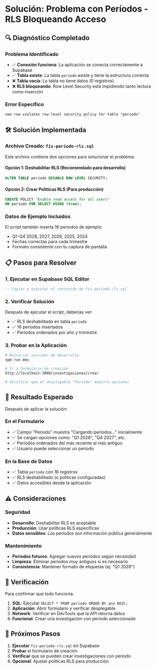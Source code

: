 # Solución: Problema con Períodos - RLS Bloqueando Acceso

## 🔍 Diagnóstico Completado

### **Problema Identificado**
- ✅ **Conexión funciona**: La aplicación se conecta correctamente a Supabase
- ✅ **Tabla existe**: La tabla `periodo` existe y tiene la estructura correcta
- ❌ **Tabla vacía**: La tabla no tiene datos (0 registros)
- ❌ **RLS bloqueando**: Row Level Security está impidiendo tanto lectura como inserción

### **Error Específico**
```
new row violates row-level security policy for table "periodo"
```

## 🛠️ Solución Implementada

### **Archivo Creado: `fix-periodo-rls.sql`**

Este archivo contiene dos opciones para solucionar el problema:

#### **Opción 1: Deshabilitar RLS (Recomendado para desarrollo)**
```sql
ALTER TABLE periodo DISABLE ROW LEVEL SECURITY;
```

#### **Opción 2: Crear Políticas RLS (Para producción)**
```sql
CREATE POLICY "Enable read access for all users" 
ON periodo FOR SELECT USING (true);
```

### **Datos de Ejemplo Incluidos**
El script también inserta 16 períodos de ejemplo:
- Q1-Q4 2028, 2027, 2026, 2025, 2024
- Fechas correctas para cada trimestre
- Formato consistente con tu captura de pantalla

## 📋 Pasos para Resolver

### **1. Ejecutar en Supabase SQL Editor**
```sql
-- Copiar y ejecutar el contenido de fix-periodo-rls.sql
```

### **2. Verificar Solución**
Después de ejecutar el script, deberías ver:
- ✅ RLS deshabilitado en tabla `periodo`
- ✅ 16 períodos insertados
- ✅ Períodos ordenados por año y trimestre

### **3. Probar en la Aplicación**
```bash
# Reiniciar servidor de desarrollo
npm run dev

# Ir a formulario de creación
http://localhost:3000/investigaciones/crear

# Verificar que el desplegable "Período" muestra opciones
```

## 🎯 Resultado Esperado

Después de aplicar la solución:

### **En el Formulario**
- ✅ Campo "Período" muestra "Cargando períodos..." inicialmente
- ✅ Se cargan opciones como: "Q1 2028", "Q4 2027", etc.
- ✅ Períodos ordenados del más reciente al más antiguo
- ✅ Usuario puede seleccionar un período

### **En la Base de Datos**
- ✅ Tabla `periodo` con 16 registros
- ✅ RLS deshabilitado (o políticas configuradas)
- ✅ Datos accesibles desde la aplicación

## ⚠️ Consideraciones

### **Seguridad**
- **Desarrollo**: Deshabilitar RLS es aceptable
- **Producción**: Usar políticas RLS específicas
- **Datos sensibles**: Los períodos son información pública generalmente

### **Mantenimiento**
- **Períodos futuros**: Agregar nuevos períodos según necesidad
- **Limpieza**: Eliminar períodos muy antiguos si es necesario
- **Consistencia**: Mantener formato de etiquetas (ej: "Q1 2028")

## 🧪 Verificación

Para confirmar que todo funciona:

1. **SQL**: Ejecutar `SELECT * FROM periodo ORDER BY ano DESC;`
2. **Aplicación**: Abrir formulario y verificar desplegable
3. **Network**: Verificar en DevTools que la API retorna datos
4. **Funcional**: Crear una investigación con período seleccionado

## 🔄 Próximos Pasos

1. **Ejecutar** `fix-periodo-rls.sql` en Supabase
2. **Probar** el formulario de creación
3. **Verificar** que se pueden crear investigaciones con período
4. **Opcional**: Ajustar políticas RLS para producción 
